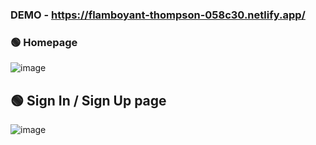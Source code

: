 ### DEMO - https://flamboyant-thompson-058c30.netlify.app/

### 🟢 Homepage
![image](https://user-images.githubusercontent.com/91053244/169636932-3fdeacd4-e48d-4d4b-aaee-d26b317c4609.png)

## 🟢 Sign In / Sign Up page
![image](https://user-images.githubusercontent.com/91053244/169636983-5fcb2e43-afe6-445b-aee2-0faeaa520392.png)

